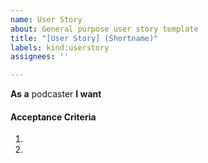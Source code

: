 ```yaml
---
name: User Story
about: General purpose user story template
title: "[User Story] (Shortname)"
labels: kind:userstory
assignees: ''

---
```


**As a** podcaster
**I want**

#### Acceptance Criteria

1.
1.
